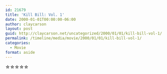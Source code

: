 ```yaml
---
id: 21679
title: 'Kill Bill: Vol. 1'
date: 2000-01-01T00:00:00-06:00
author: claycarson
layout: post
guid: http://claycarson.net/uncategorized/2000/01/01/kill-bill-vol-1/
permalink: /timeline/media/movie/2000/01/01/kill-bill-vol-1/
categories:
  - Movie
format: aside
---
```

<div class="media-details"></div>

<div class="media-creator"></div>

<div class="media-rating">☆☆☆☆☆</div>